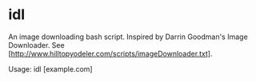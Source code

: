 # idl
An image downloading bash script. 
Inspired by Darrin Goodman's Image Downloader. See [http://www.hilltopyodeler.com/scripts/imageDownloader.txt].

Usage: idl [example.com]


